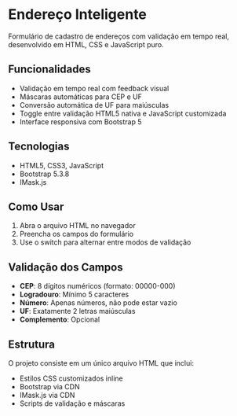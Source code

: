 # Endereço Inteligente

Formulário de cadastro de endereços com validação em tempo real, desenvolvido em HTML, CSS e JavaScript puro.

## Funcionalidades

- Validação em tempo real com feedback visual
- Máscaras automáticas para CEP e UF
- Conversão automática de UF para maiúsculas
- Toggle entre validação HTML5 nativa e JavaScript customizada
- Interface responsiva com Bootstrap 5


## Tecnologias

- HTML5, CSS3, JavaScript
- Bootstrap 5.3.8
- IMask.js


## Como Usar

1. Abra o arquivo HTML no navegador
2. Preencha os campos do formulário
3. Use o switch para alternar entre modos de validação

## Validação dos Campos

- **CEP**: 8 dígitos numéricos (formato: 00000-000)
- **Logradouro**: Mínimo 5 caracteres
- **Número**: Apenas números, não pode estar vazio
- **UF**: Exatamente 2 letras maiúsculas
- **Complemento**: Opcional


## Estrutura

O projeto consiste em um único arquivo HTML que inclui:

- Estilos CSS customizados inline
- Bootstrap via CDN
- IMask.js via CDN
- Scripts de validação e máscaras
